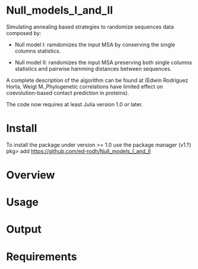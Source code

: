 # Null_models_I_and_II

 Simulating annealing based strategies to randomize sequences data composed by:
 
  + Null model I: ramdomizes the input MSA by conserving the single columns statistics.
 
  + Null model II: randomizes the input MSA preserving both single columns statistics and pairwise hamming distances between sequences.
   
 A complete description of the algorithm can be found at (Edwin Rodriguez Horta, Weigt M.,Phylogenetic correlations have limited effect on coevolution-based contact prediction in proteins).

The code now requires at least Julia version 1.0 or later.

# Install
To install the package under version >= 1.0 use the package manager 
(v1.?) pkg> add https://github.com/ed-rodh/Null_models_I_and_II

# Overview


# Usage

# Output

# Requirements

 
